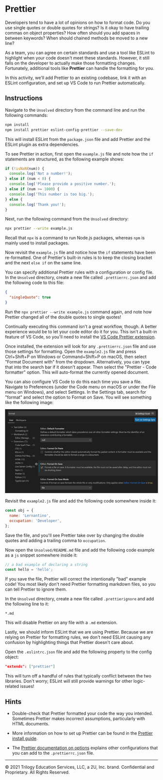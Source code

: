 # Prettier

Developers tend to have a lot of opinions on how to format code. Do you use single quotes or double quotes for strings? Is it okay to have trailing commas on object properties? How often should you add spaces in between keywords? When should chained methods be moved to a new line?

As a team, you can agree on certain standards and use a tool like ESLint to highlight when your code doesn't meet these standards. However, it still falls on the developer to actually make those formatting changes. Fortunately, additional tools like **Prettier** can handle the formatting for you.

In this activity, we'll add Prettier to an existing codebase, link it with an ESLint configuration, and set up VS Code to run Prettier automatically.

## Instructions

Navigate to the `Unsolved` directory from the command line and run the following commands:

```bash
npm install
npm install prettier eslint-config-prettier --save-dev
```

This will install ESLint from the `package.json` file and add Prettier and the ESLint plugin as extra dependencies.

To see Prettier in action, first open the `example.js` file and note how the `if` statements are structured, as the following example shows:

```js
if (!isNaN(num)) {
  console.log('Not a number!');
} else if (num < 0) {
  console.log('Please provide a positive number.');
} else if (num >= 1000) {
  console.log('This number is too big.');
} else {
  console.log('Thank you!');
}
```

Next, run the following command from the `Unsolved` directory:

```bash
npx prettier --write example.js
```

Recall that `npx` is a command to run Node.js packages, whereas `npm` is mainly used to install packages.

Now revisit the `example.js` file and notice how the `if` statements have been re-formatted. One of Prettier's built-in rules is to keep the closing bracket and the next `else if` on the same line.

You can specify additional Prettier rules with a configuration or config file. In the `Unsolved` directory, create a new file called `.prettierrc.json` and add the following code to this file:

```json
{
  "singleQuote": true
}
```

Run the `npx prettier --write example.js` command again, and note how Prettier changed all of the double quotes to single quotes!

Continually executing this command isn't a great workflow, though. A better experience would be to let your code editor do it for you. This isn't a built-in feature of VS Code, so you'll need to install the [VS Code Prettier extension](https://marketplace.visualstudio.com/items?itemName=esbenp.prettier-vscode).

Once installed, the extension will look for any `.prettierrc.json` file and use those settings for formatting. Open the `example2.js` file and press Ctrl+Shift+P on Windows or Command+Shift+P on macOS, then select "Format Document with" from the dropdown. Alternatively, you can type that into the search bar if it doesn't appear. Then select the "Prettier - Code formatter" option. This will auto-format the currently opened document.

You can also configure VS Code to do this each time you save a file. Navigate to Preferences (under the Code menu on macOS or under the File menu on Windows), and select Settings. In the Settings tab, search for "format" and select the option to Format on Save. You will see something like the following image:

![In the VS Code Settings tab, the Format on Save option is selected.](./Images/01-format-on-save.png)

Revisit the `example2.js` file and add the following code somewhere inside it:

```js
const obj = {
  name: 'Lernantino',
  occupation: 'Developer',
};
```

Save the file, and you'll see Prettier take over by changing the double quotes and adding a trailing comma to `occupation`.

Now open the `Unsolved/README.md` file and add the following code example as a `js` snippet somewhere inside it:

```js
// a bad example of declaring a string
const hello = 'hello';
```

If you save the file, Prettier will correct the intentionally "bad" example code! You most likely don't need Prettier formatting markdown files, so you can tell Prettier to ignore them.

In the `Unsolved` directory, create a new file called `.prettierignore` and add the following line to it:

```text
*.md
```

This will disable Prettier on any file with a `.md` extension.

Lastly, we should inform ESLint that we are using Prettier. Because we are relying on Prettier for formatting rules, we don't need ESLint causing any confusion by highlighting things that Prettier doesn't care about.

Open the `.eslintrc.json` file and add the following property to the config object:

```json
"extends": ["prettier"]
```

This will turn off a handful of rules that typically conflict between the two libraries. Don't worry; ESLint will still provide warnings for other logic-related issues!

## Hints

- Double-check that Prettier formatted your code the way you intended. Sometimes Prettier makes incorrect assumptions, particularly with HTML documents.

- More information on how to set up Prettier can be found in the [Prettier install guide](https://prettier.io/docs/en/install.html).

- The [Prettier documentation on options](https://prettier.io/docs/en/options.html) explains other configurations that you can add to the `.prettierrc.json` file.

---

© 2021 Trilogy Education Services, LLC, a 2U, Inc. brand. Confidential and Proprietary. All Rights Reserved.
